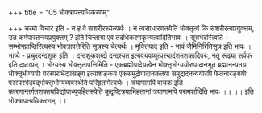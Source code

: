 +++
title = "05 भोक्त्रापत्त्यधिकरणम्"

+++
चरमो विचार इति - न ह वै सशरीरस्येत्यर्थः । न त्वसाधारणतयेति भोक्त्तृत्वं किं सशरीरत्वप्रयुक्त्तम्, उत कर्मपारतन्त्र्यप्रयुक्त्तम् ? इति चिन्ताया एव तदधिकरणकृत्यत्वादितिभावः । सूत्रभेदस्त्विति - सम्भोगप्राप्तिरित्यस्य भोक्त्रापत्तेरिति सूत्रस्य चेत्यर्थः । मुक्त्तिपाद इति - भावं जैमिनिरितिसूत्र इति भावः । भाष्ये - प्रचुरदन्दशूक इति । दन्दशूकशब्दो दन्दश्यत इत्यवयवव्युत्पत्त्यादंशमशकादिपरः, नतु रूढ्या सर्पपर इति द्रष्टव्यम् । भोग्यस्य भोक्त्तृतापत्तिमिति - एकब्रह्मोपादेयत्वेन भोक्त्तृभोग्ययोरुपादानभूत ब्रह्मानन्यतया भोक्त्तृभोग्ययोः परस्पराभेदप्रसङ्ग इत्याशङ्कय एकसमुद्रोपादानकतया समुद्रादनन्ययोरपि फेतनारङ्गयोः परस्परभेदवद्भोक्त्तृभोग्यव्यवस्थेति परिहृतमित्यर्थः । त्रयाणामपि वाचक इति - कारणान्तर्गतशक्तयविद्योपाध्युपहितस्येति कुदृष्टित्रयाभिहतानां त्रयाणामपि परामर्शादिति भावः ।। ।। इति भोक्त्रापत्यधिकरणम् ।।